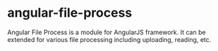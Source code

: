 angular-file-process
====================

Angular File Process is a module for AngularJS framework. It can be extended for various file processing including uploading, reading, etc.
